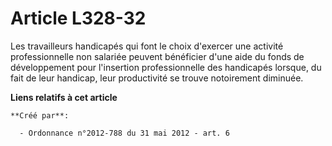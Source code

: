 # Article L328-32

Les travailleurs handicapés qui font le choix d'exercer une activité professionnelle non salariée peuvent bénéficier d'une
aide du fonds de développement pour l'insertion professionnelle des handicapés lorsque, du fait de leur handicap, leur
productivité se trouve notoirement diminuée.

**Liens relatifs à cet article**

	**Créé par**:

	  - Ordonnance n°2012-788 du 31 mai 2012 - art. 6
